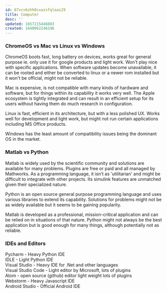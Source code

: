 ```yaml
---
id: 67vcv6zhh0cxazsfqlaai29
title: Computer
desc: ''
updated: 1657215446883
created: 1640062246196
---
```



### ChromeOS vs Mac vs Linux vs Windows
ChromeOS boots fast, long battery on devices, works great for general purpose ie. only use it for google products and light work. Won't play nice with specific applications. When software updates become unavailable, it can be rooted and either be converted to linux or a newer rom installed but it won't be official, might not be reliable.

Mac is expensive, is not compatible with many kinds of hardware and software, but for things within its capability it works very well. The Apple ecosystem is tightly integrated and can result in an efficient setup for its users without having them do much research in configuration.

Linux is fast, efficient in its architecture, but with a less polished UX. Works well for development and light work, but might not run certain applications including MS Office products.

Windows has the least amount of compatibility issues being the dominant OS in the market.

### Matlab vs Python
Matlab is widely used by the scientific community and solutions are available for many problems. Plugins are free or paid and all managed by Mathworks. As a programming language, it isn't as 'utilitarian' and might be difficult to integrate with other projects. Its simulink features are unmatched given their specialized nature.

Python is an open source general purpose programming language and uses various libraries to extend its capability. Solutions for problems might not be as widely available but it seems to be gaining popularity.

Matlab is developed as a professional, mission-critical application and can be relied on in situations of that nature. Python might not always be the best application but is good enough for many things, although potentially not as reliable.


### IDEs and Editors
Pycharm - Heavy Python IDE  
IDLE - Light Python IDE  
Visual Studio - Heavy IDE for .Net and other languages  
Visual Studio Code - Light editor by Microsoft, lots of plugins  
Atom - open source (github) editor light weight lots of plugins  
Webstorm - Heavy Javascript IDE  
Android Studio - Official Android IDE  


